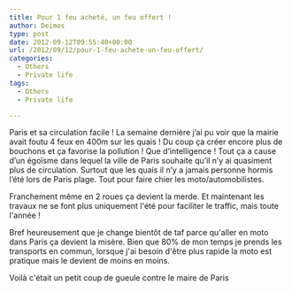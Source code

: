 ```yaml
---
title: Pour 1 feu acheté, un feu offert !
author: Deimos
type: post
date: 2012-09-12T09:55:40+00:00
url: /2012/09/12/pour-1-feu-achete-un-feu-offert/
categories:
  - Others
  - Private life
tags:
  - Others
  - Private life

---
```


Paris et sa circulation facile ! La semaine dernière j’ai pu voir que la mairie avait foutu 4 feux en 400m sur les quais ! Du coup ça créer encore plus de bouchons et ça favorise la pollution ! Que d’intelligence ! Tout ça a cause d’un égoïsme dans lequel la ville de Paris souhaite qu’il n’y ai quasiment plus de circulation. Surtout que les quais il n’y a jamais personne hormis l’été lors de Paris plage. Tout pour faire chier les moto/automobilistes.

Franchement même en 2 roues ça devient la merde. Et maintenant les travaux ne se font plus uniquement l'été pour faciliter le traffic, mais toute l'année !

Bref heureusement que je change bientôt de taf parce qu'aller en moto dans Paris ça devient la misère. Bien que 80% de mon temps je prends les transports en commun, lorsque j'ai besoin d'être plus rapide la moto est pratique mais le devient de moins en moins. 

Voilà c'était un petit coup de gueule contre le maire de Paris
